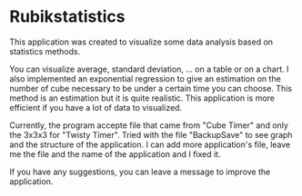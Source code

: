 # Rubikstatistics

This application was created to visualize some data analysis based on statistics methods. 

You can visualize average, standard deviation, ... on a table or on a chart. 
I also implemented an exponential regression to give an estimation on the number of cube necessary to be under a certain time you can choose.
This method is an estimation but it is quite realistic. 
This application is more efficient if you have a lot of data to visualized.

Currently, the program accepte file that came from "Cube Timer" and only the 3x3x3 for "Twisty Timer".
Tried with the file "BackupSave" to see graph and the structure of the application.
I can add more application's file, leave me the file and the name of the application and I fixed it.

If you have any suggestions, you can leave a message to improve the application.

